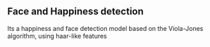 Face and Happiness detection 
-----------------------------

Its a happiness and face detection model based on the Viola-Jones algorithm, using haar-like features
